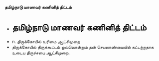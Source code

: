 **தமிழ்நாடு மாணவர் கணினித் திட்டம்**
- # தமிழ்நாடு மாணவர் கணினித் திட்டம்
- n. திருக்கோயில் உரிமை ஆட்சிமுறை
- திருக்கோயில் திருக்கூட்டம் ஒவ்வொன்றும் தன் செயலாண்மையில் கட்டற்றதாக உடைய திருச்சபை ஆட்சிமுறை.

